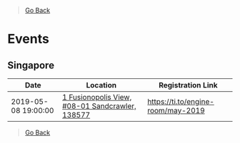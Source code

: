 > [Go Back](../README.md)

# Events

## Singapore

| Date | Location | Registration Link |
| --- | --- | --- |
| 2019-05-08 19:00:00 | [1 Fusionopolis View, #08-01 Sandcrawler, 138577](https://goo.gl/maps/RDcUoUmsmY6He63P6) | https://ti.to/engine-room/may-2019 |

> [Go Back](../README.md)
